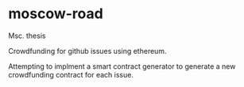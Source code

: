 # moscow-road
Msc. thesis

Crowdfunding for github issues using ethereum.

Attempting to implment a smart contract generator to generate a new crowdfunding contract for each issue.
